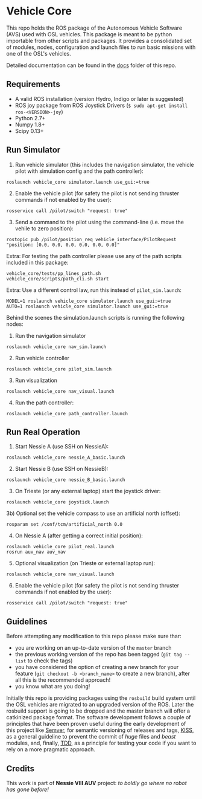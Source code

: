 # Vehicle Core

This repo holds the ROS package of the Autonomous Vehicle Software (AVS) used with OSL vehicles. This package is
meant to be python importable from other scripts and packages. It provides a consolidated set of modules, nodes,
configuration and launch files to run basic missions with one of the OSL's vehicles.

Detailed documentation can be found in the [docs](docs) folder of this repo.

## Requirements
  - A valid ROS installation (version Hydro, Indigo or later is suggested)
  - ROS joy package from ROS Joystick Drivers (`$ sudo apt-get install ros-<VERSION>-joy`)
  - Python 2.7+
  - Numpy 1.8+
  - Scipy 0.13+

## Run Simulator

1) Run vehicle simulator (this includes the navigation simulator, the vehicle pilot with simulation config and the path controller):
  ```
  roslaunch vehicle_core simulator.launch use_gui:=true
  ```
  
2) Enable the vehicle pilot (for safety the pilot is not sending thruster commands if not enabled by the user):
  ```
  rosservice call /pilot/switch "request: true"
  ```
  
3) Send a command to the pilot using the command-line (i.e. move the vehile to zero position):
  ```
  rostopic pub /pilot/position_req vehicle_interface/PilotRequest "position: [0.0, 0.0, 0.0, 0.0, 0.0, 0.0]"
  ```

Extra: For testing the path controller please use any of the path scripts included in this package:
  ```
  vehicle_core/tests/pp_lines_path.sh
  vehicle_core/scripts/path_cli.sh start
  ```
  
Extra: Use a different control law, run this instead of `pilot_sim.launch`:
  ```
  MODEL=1 roslaunch vehicle_core simulator.launch use_gui:=true
  AUTO=1 roslaunch vehicle_core simulator.launch use_gui:=true
  ```
  
Behind the scenes the simulation.launch scripts is running the following nodes:
 
1) Run the navigation simulator
  ```
  roslaunch vehicle_core nav_sim.launch
  ```

2) Run vehicle controller
  ```
  roslaunch vehicle_core pilot_sim.launch
  ```

3) Run visualization
  ```
  roslaunch vehicle_core nav_visual.launch
  ```

4) Run the path controller:
  ```
  roslaunch vehicle_core path_controller.launch
  ```
  
## Run Real Operation
1) Start Nessie A (use SSH on NessieA):
  ```
  roslaunch vehicle_core nessie_A_basic.launch
  ```
  
2) Start Nessie B (use SSH on NessieB):
  ```
  roslaunch vehicle_core nessie_B_basic.launch
  ```
  
3) On Trieste (or any external laptop) start the joystick driver:
  ```
  roslaunch vehicle_core joystick.launch
  ```
  
3b) Optional set the vehicle compass to use an artificial north (offset):
  ```
  rosparam set /conf/tcm/artificial_north 0.0
  ```
  
4) On Nessie A (after getting a correct initial position):
  ```
  roslaunch vehicle_core pilot_real.launch
  rosrun auv_nav auv_nav
  ```

5) Optional visualization (on Trieste or external laptop run):
  ```
  roslaunch vehicle_core nav_visual.launch
  ```
  
6) Enable the vehicle pilot (for safety the pilot is not sending thruster commands if not enabled by the user):
  ```
  rosservice call /pilot/switch "request: true"
  ```
  
## Guidelines

Before attempting any modification to this repo please make sure thar:
  - you are working on an up-to-date version of the `master` branch
  - the previous working version of the repo has been tagged (`git tag --list` to check the tags)
  - you have considered the option of creating a new branch for your feature (`git checkout -b <branch_name>` to create a new branch), after all this is the recommended approach!
  - you know what are you doing!
  
Initially this repo is providing packages using the `rosbuild` build system until the OSL vehicles are migrated to an
 upgraded version of the ROS. Later the rosbuild support is going to be dropped and the master branch will offer a
 catkinized package format. The software development follows a couple of principles that have been proven useful
 during the early development of this project like [Semver][semver], for semantic versioning of releases and tags,
 [KISS][kiss], as a general guideline to prevent the commit of _huge_ files and _beast_ modules, and, finally,
 [TDD][tdd], as a principle for testing your code if you want to rely on a more pragmatic approach.

## Credits

This work is part of **Nessie VIII AUV** project: *to boldly go where no robot has gone before!*


[semver]: http://semver.org/
[kiss]: http://en.wikipedia.org/wiki/KISS_principle
[tdd]: http://en.wikipedia.org/wiki/Test-driven_development
[solid]: http://en.wikipedia.org/wiki/SOLID_(object-oriented_design)
